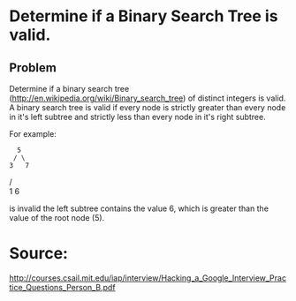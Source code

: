 # Determine if a Binary Search Tree is valid.

## Problem

Determine if a binary search tree
(http://en.wikipedia.org/wiki/Binary_search_tree) of distinct integers is valid.
A binary search tree is valid if every node is strictly greater than every node
in it's left subtree and strictly less than every node in it's right subtree.

For example:

      5
     / \
    3   7
   / \
  1   6

is invalid the left subtree contains the value 6, which is greater than the
value of the root node (5).

# Source:

http://courses.csail.mit.edu/iap/interview/Hacking_a_Google_Interview_Practice_Questions_Person_B.pdf
